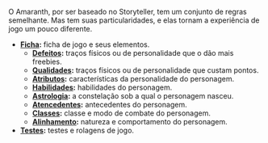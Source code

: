 <!-- TITLE: Regras -->
<!-- SUBTITLE: Regras gerais do sistema -->

O Amaranth, por ser baseado no Storyteller, tem um conjunto de regras semelhante. Mas tem suas particularidades, e elas tornam a experiência de jogo um pouco diferente.

- **[Ficha](/regras/ficha/):** ficha de jogo e seus elementos.
	- **[Defeitos](/regras/ficha/defeitos):** traços físicos ou de personalidade que o dão mais freebies.
	- **[Qualidades](/regras/ficha/qualidades):** traços físicos ou de personalidade que custam pontos.
	- **[Atributos](/regras/ficha/atributos):** características da personalidade do personagem.
	- **[Habilidades](/regras/ficha/habilidades):** habilidades do personagem.
	- **[Astrologia](/regras/ficha/astrologia):** a constelação sob a qual o personagem nasceu.
	- **[Atencedentes](/regras/ficha/antecedentes):** antecedentes do personagem.
	- **[Classes](/regras/ficha/classes):** classe e modo de combate do personagem.
	- **[Alinhamento](/regras/ficha/alinhamento):** natureza e comportamento do personagem.
- **[Testes](/regras/testes/):** testes e rolagens de jogo.